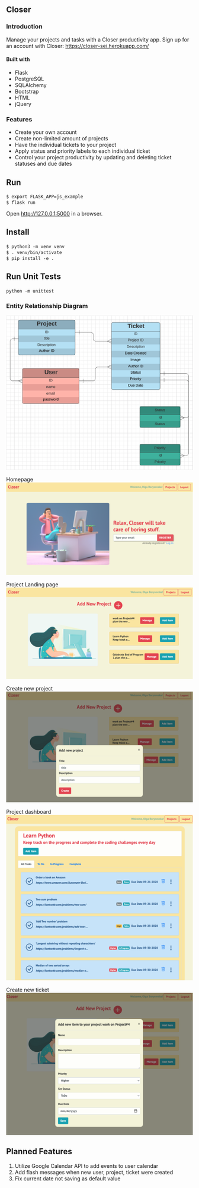 ## Closer

### Introduction
Manage your projects and tasks with a Closer productivity app. 
Sign up for an account with Closer: <https://closer-sei.herokuapp.com/>

#### Built with    
* Flask 
* PostgreSQL 
* SQLAlchemy
* Bootstrap 
* HTML
* jQuery 

### Features 
- Create your own account
- Create non-limited amount of projects 
- Have the individual tickets to your project 
- Apply status and priority labels to each individual ticket 
- Control your project productivity by updating and deleting ticket statuses and due dates 

## Run  
```
$ export FLASK_APP=js_example
$ flask run
```
Open http://127.0.0.1:5000 in a browser. 

## Install 
```
$ python3 -m venv venv
$ . venv/bin/activate
$ pip install -e .
```
## Run Unit Tests 
```
python -m unittest
```

### Entity Relationship Diagram 
![ER_models_diagram](/images/ER_models_diagram.png?raw=true "ER_models_diagram") 

 Homepage 
![Homepage](/images/Closer_Homepage.png?raw=true "Homepage") 

 Project Landing page
![project_Landing_page](images/Closer_project_landing_page.png?raw=true "project_Landing_page")  

 Create new project
![create_new_project](/images/Closer_add_new_project.png?raw=true "create_new_project") 

 Project dashboard
![Closer_project_dashboard](/images/Closer_project_dashboard.png?raw=true "Closer_project_dashboard") 

 Create new ticket 
![Closer_add_new_ticket](/images/Closer_add_new_ticket.png?raw=true "Closer_add_new_ticket") 

## Planned Features

1. Utilize Google Calendar API to add events to user calendar 
2. Add flash messages when new user, project, ticket were created
3. Fix current date not saving as default value
